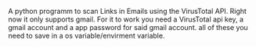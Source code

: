 A python programm to scan Links in Emails using the VirusTotal API.
Right now it only supports gmail. For it to work you need a VirusTotal api key, a gmail account and a app password for said gmail account.
all of these you need to save in a os variable/envirment variable.